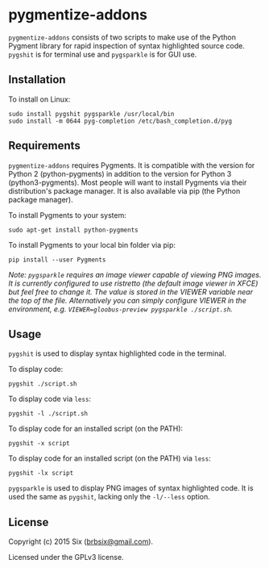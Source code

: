 # pygmentize-addons

`pygmentize-addons` consists of two scripts to make use of the Python Pygment library for rapid inspection of syntax highlighted source code. `pygshit` is for terminal use and `pygsparkle` is for GUI use.

Installation
------------

To install on Linux:

    sudo install pygshit pygsparkle /usr/local/bin
    sudo install -m 0644 pyg-completion /etc/bash_completion.d/pyg

Requirements
------------

`pygmentize-addons` requires Pygments. It is compatible with the version for Python 2 (python-pygments) in addition to the version for Python 3 (python3-pygments). Most people will want to install Pygments via their distribution's package manager. It is also available via pip (the Python package manager).

To install Pygments to your system:

    sudo apt-get install python-pygments

To install Pygments to your local bin folder via pip:

    pip install --user Pygments

*Note: `pygsparkle` requires an image viewer capable of viewing PNG images. It is currently configured to use ristretto (the default image viewer in XFCE) but feel free to change it. The value is stored in the VIEWER variable near the top of the file. Alternatively you can simply configure VIEWER in the environment, e.g. `VIEWER=gloobus-preview pygsparkle ./script.sh`.*

Usage
-----

`pygshit` is used to display syntax highlighted code in the terminal.

To display code:

    pygshit ./script.sh

To display code via `less`:

    pygshit -l ./script.sh

To display code for an installed script (on the PATH):

    pygshit -x script

To display code for an installed script (on the PATH) via `less`:

    pygshit -lx script

`pygsparkle` is used to display PNG images of syntax highlighted code. It is used the same as `pygshit`, lacking only the `-l/--less` option.

License
-------

Copyright (c) 2015 Six (brbsix@gmail.com).

Licensed under the GPLv3 license.
